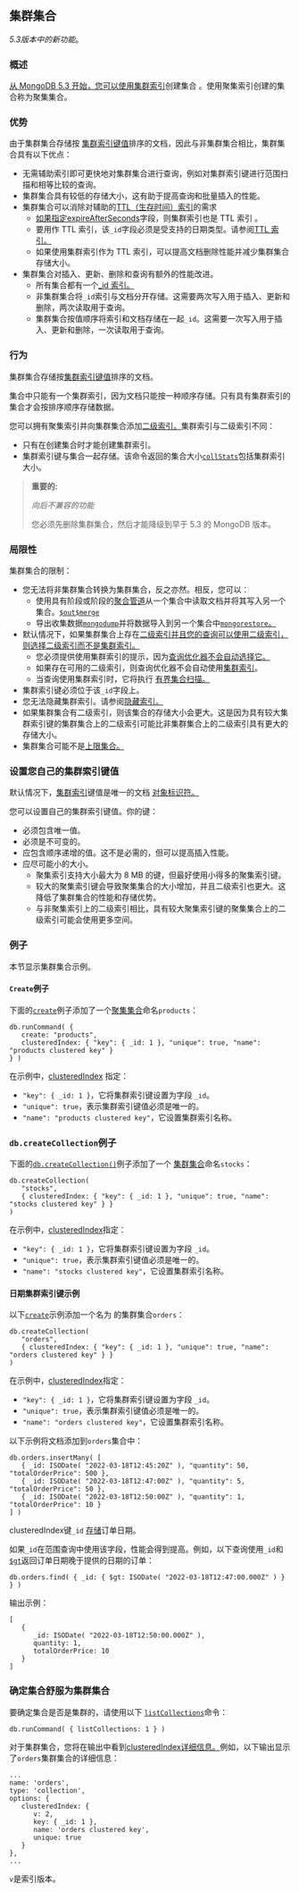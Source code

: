 ## 集群集合

*5.3版本中的新功能*。

### 概述

[从 MongoDB 5.3 开始，您可以使用集群索引](https://www.mongodb.com/docs/v7.0/reference/method/db.createCollection/#std-label-db.createCollection.clusteredIndex)创建集合 。使用聚集索引创建的集合称为聚集集合。

### 优势

由于集群集合存储按 [集群索引键值](https://www.mongodb.com/docs/v7.0/reference/method/db.createCollection/#std-label-db.createCollection.clusteredIndex)排序的文档，因此与非集群集合相比，集群集合具有以下优点：

- 无需辅助索引即可更快地对集群集合进行查询，例如对集群索引键进行范围扫描和相等比较的查询。
- 集群集合具有较低的存储大小，这有助于提高查询和批量插入的性能。
- 集群集合可以消除对辅助的[TTL（生存时间）索引](https://www.mongodb.com/docs/v7.0/core/indexes/index-properties/#std-label-ttl-index)的需求
  * [如果指定expireAfterSeconds](https://www.mongodb.com/docs/v7.0/reference/method/db.createCollection/#std-label-db.createCollection.expireAfterSeconds)字段，则集群索引也是 TTL 索引 。
  * 要用作 TTL 索引，该`_id`字段必须是受支持的日期类型。请参阅[TTL 索引。](https://www.mongodb.com/docs/v7.0/core/index-ttl/#std-label-index-feature-ttl)
  * 如果使用集群索引作为 TTL 索引，可以提高文档删除性能并减少集群集合存储大小。
- 集群集合对插入、更新、删除和查询有额外的性能改进。
  * 所有集合都有一个[_id 索引。](https://www.mongodb.com/docs/v7.0/indexes/#std-label-index-type-id)
  * 非集群集合将`_id`索引与文档分开存储。这需要两次写入用于插入、更新和删除，两次读取用于查询。
  * 集群集合按值顺序将索引和文档存储在一起`_id`。这需要一次写入用于插入、更新和删除，一次读取用于查询。

### 行为

集群集合存储按[集群索引键值](https://www.mongodb.com/docs/v7.0/reference/method/db.createCollection/#std-label-db.createCollection.clusteredIndex)排序的文档。

集合中只能有一个集群索引，因为文档只能按一种顺序存储。只有具有集群索引的集合才会按排序顺序存储数据。

您可以拥有聚集索引并向集群集合添加[二级索引。](https://www.mongodb.com/docs/v7.0/reference/glossary/#std-term-secondary-index)集群索引与二级索引不同：

- 只有在创建集合时才能创建集群索引。
- 集群索引键与集合一起存储。该命令返回的集合大小[`collStats`](https://www.mongodb.com/docs/v7.0/reference/command/collStats/#mongodb-dbcommand-dbcmd.collStats)包括集群索引大小。

> **重要的:**
>
> *向后不兼容的功能*
>
> 您必须先删除集群集合，然后才能降级到早于 5.3 的 MongoDB 版本。

### 局限性

集群集合的限制：

- 您无法将非集群集合转换为集群集合，反之亦然。相反，您可以：
  - 使用具有阶段或阶段的[聚合管道](https://www.mongodb.com/docs/v7.0/aggregation/#std-label-aggregation-pipeline-intro)从一个集合中读取文档并将其写入另一个集合。[`$out`](https://www.mongodb.com/docs/v7.0/reference/operator/aggregation/out/#mongodb-pipeline-pipe.-out)[`$merge`](https://www.mongodb.com/docs/v7.0/reference/operator/aggregation/merge/#mongodb-pipeline-pipe.-merge)
  - 导出收集数据[`mongodump`](https://www.mongodb.com/docs/database-tools/mongodump/#mongodb-binary-bin.mongodump)并将数据导入到另一个集合中[`mongorestore`。](https://www.mongodb.com/docs/database-tools/mongorestore/#mongodb-binary-bin.mongorestore)
- 默认情况下，如果集群集合上存在[二级索引并且您的查询可以使用二级索引，则选择二级索引而不是集群索引。](https://www.mongodb.com/docs/v7.0/reference/glossary/#std-term-secondary-index)
  - 您必须提供使用集群索引的提示，因为[查询优化器不会自动选择它。](https://www.mongodb.com/docs/v7.0/core/query-plans/)
  - 如果存在可用的二级索引，则查询优化器不会自动使用[集群索引](https://www.mongodb.com/docs/v7.0/reference/method/db.createCollection/#std-label-db.createCollection.clusteredIndex)。
  - 当查询使用集群索引时，它将执行 [有界集合扫描。](https://www.mongodb.com/docs/v7.0/reference/glossary/#std-term-bounded-collection-scan)
- 集群索引键必须位于该`_id`字段上。
- 您无法隐藏集群索引。请参阅[隐藏索引。](https://www.mongodb.com/docs/v7.0/core/index-hidden/)
- 如果集群集合有二级索引，则该集合的存储大小会更大。这是因为具有较大集群索引键的集群集合上的二级索引可能比非集群集合上的二级索引具有更大的存储大小。
- 集群集合可能不是[上限集合。](https://www.mongodb.com/docs/v7.0/core/capped-collections/#std-label-manual-capped-collection)

### 设置您自己的集群索引键值

默认情况下，[集群索引](https://www.mongodb.com/docs/v7.0/reference/method/db.createCollection/#std-label-db.createCollection.clusteredIndex)键值是唯一的文档 [对象标识符。](https://www.mongodb.com/docs/v7.0/reference/bson-types/#std-label-objectid)

您可以设置自己的集群索引键值。你的键：

- 必须包含唯一值。
- 必须是不可变的。
- 应包含顺序递增的值。这不是必需的，但可以提高插入性能。
- 应尽可能小的大小。
  * 聚集索引支持大小最大为 8 MB 的键，但最好使用小得多的聚集索引键。
  * 较大的聚集索引键会导致聚集集合的大小增加，并且二级索引也更大。这降低了集群集合的性能和存储优势。
  * 与非聚集索引上的二级索引相比，具有较大聚集索引键的聚集集合上的二级索引可能会使用更多空间。

### 例子

本节显示集群集合示例。

#### `Create`例子

下面的[`create`](https://www.mongodb.com/docs/v7.0/reference/command/create/#mongodb-dbcommand-dbcmd.create)例子添加了一个[聚集集合](https://www.mongodb.com/docs/v7.0/core/clustered-collections/#std-label-clustered-collections)命名`products`：

```
db.runCommand( {
   create: "products",
   clusteredIndex: { "key": { _id: 1 }, "unique": true, "name": "products clustered key" }
} )
```

在示例中，[clusteredIndex](https://www.mongodb.com/docs/v7.0/reference/command/create/#std-label-create.clusteredIndex) 指定：

- `"key": { _id: 1 }`，它将集群索引键设置为字段 `_id`。
- `"unique": true`，表示集群索引键值必须是唯一的。
- `"name": "products clustered key"`，它设置集群索引名称。

### `db.createCollection`例子

下面的[`db.createCollection()`](https://www.mongodb.com/docs/v7.0/reference/method/db.createCollection/#mongodb-method-db.createCollection)例子添加了一个 [集群集合](https://www.mongodb.com/docs/v7.0/core/clustered-collections/#std-label-clustered-collections)命名`stocks`：

```
db.createCollection(
   "stocks",
   { clusteredIndex: { "key": { _id: 1 }, "unique": true, "name": "stocks clustered key" } }
)
```

在示例中，[clusteredIndex](https://www.mongodb.com/docs/v7.0/reference/method/db.createCollection/#std-label-db.createCollection.clusteredIndex)指定：

- `"key": { _id: 1 }`，它将集群索引键设置为字段 `_id`。
- `"unique": true`，表示集群索引键值必须是唯一的。
- `"name": "stocks clustered key"`，它设置集群索引名称。

#### 日期集群索引键示例

以下[`create`](https://www.mongodb.com/docs/v7.0/reference/command/create/#mongodb-dbcommand-dbcmd.create)示例添加一个名为 的集群集合`orders`：

```
db.createCollection(
   "orders",
   { clusteredIndex: { "key": { _id: 1 }, "unique": true, "name": "orders clustered key" } }
)
```

在示例中，[clusteredIndex](https://www.mongodb.com/docs/v7.0/reference/method/db.createCollection/#std-label-db.createCollection.clusteredIndex)指定：

- `"key": { _id: 1 }`，它将集群索引键设置为字段 `_id`。
- `"unique": true`，表示集群索引键值必须是唯一的。
- `"name": "orders clustered key"`，它设置集群索引名称。

以下示例将文档添加到`orders`集合中：

```
db.orders.insertMany( [
   { _id: ISODate( "2022-03-18T12:45:20Z" ), "quantity": 50, "totalOrderPrice": 500 },
   { _id: ISODate( "2022-03-18T12:47:00Z" ), "quantity": 5, "totalOrderPrice": 50 },
   { _id: ISODate( "2022-03-18T12:50:00Z" ), "quantity": 1, "totalOrderPrice": 10 }
] )
```

clusteredIndex键`_id` [存储](https://www.mongodb.com/docs/v7.0/reference/command/create/#std-label-create.clusteredIndex)订单日期。

如果`_id`在范围查询中使用该字段，性能会得到提高。例如，以下查询使用`_id`和[`$gt`](https://www.mongodb.com/docs/v7.0/reference/operator/aggregation/gt/#mongodb-expression-exp.-gt)返回订单日期晚于提供的日期的订单：

```
db.orders.find( { _id: { $gt: ISODate( "2022-03-18T12:47:00.000Z" ) } } )
```

输出示例：

```
[
   {
      _id: ISODate( "2022-03-18T12:50:00.000Z" ),
      quantity: 1,
      totalOrderPrice: 10
   }
]
```

### 确定集合舒服为集群集合

要确定集合是否是集群的，请使用以下 [`listCollections`](https://www.mongodb.com/docs/v7.0/reference/command/listCollections/#mongodb-dbcommand-dbcmd.listCollections)命令：

```
db.runCommand( { listCollections: 1 } )
```

对于集群集合，您将在输出中看到[clusteredIndex详细信息。](https://www.mongodb.com/docs/v7.0/reference/command/create/#std-label-create.clusteredIndex)例如，以下输出显示了`orders`集群集合的详细信息：

```
...
name: 'orders',
type: 'collection',
options: {
   clusteredIndex: {
      v: 2,
      key: { _id: 1 },
      name: 'orders clustered key',
      unique: true
   }
},
...
```

`v`是索引版本。